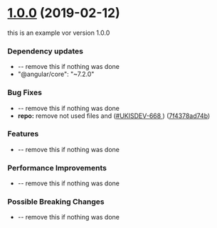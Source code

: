 # [1.0.0](http://git.ukis.eoc.dlr.de/projects/MOFRO/repos/frontend-libraries/browse?at=refs%2Ftags%2Fv1.0.0) (2019-02-12)

this is an example vor version 1.0.0 

### Dependency updates
* -- remove this if nothing was done
* "@angular/core": "~7.2.0"

### Bug Fixes
* -- remove this if nothing was done
* **repo:** remove not used files and  ([#UKISDEV-668
](http://jira.ukis.eoc.dlr.de/browse/UKISDEV-668)) ([7f4378ad74b](http://git.ukis.eoc.dlr.de/projects/MOFRO/repos/frontend-libraries/commits/7f4378ad74b81a8b702607de55261467e08c56c6))


### Features
* -- remove this if nothing was done

### Performance Improvements

* -- remove this if nothing was done

### Possible Breaking Changes
* -- remove this if nothing was done
